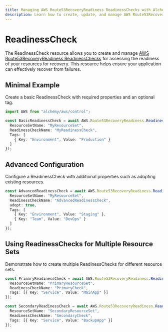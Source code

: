 ```yaml
---
title: Managing AWS Route53RecoveryReadiness ReadinessChecks with Alchemy
description: Learn how to create, update, and manage AWS Route53RecoveryReadiness ReadinessChecks using Alchemy Cloud Control.
---
```


# ReadinessCheck

The ReadinessCheck resource allows you to create and manage [AWS Route53RecoveryReadiness ReadinessChecks](https://docs.aws.amazon.com/route53recoveryreadiness/latest/userguide/) for assessing the readiness of your resources for recovery. This resource helps ensure your application can effectively recover from failures.

## Minimal Example

Create a basic ReadinessCheck with required properties and an optional tag.

```ts
import AWS from "alchemy/aws/control";

const BasicReadinessCheck = await AWS.Route53RecoveryReadiness.ReadinessCheck("BasicReadinessCheck", {
  ResourceSetName: "MyResourceSet",
  ReadinessCheckName: "MyReadinessCheck",
  Tags: [
    { Key: "Environment", Value: "Production" }
  ]
});
```

## Advanced Configuration

Configure a ReadinessCheck with additional properties such as adopting existing resources.

```ts
const AdvancedReadinessCheck = await AWS.Route53RecoveryReadiness.ReadinessCheck("AdvancedReadinessCheck", {
  ResourceSetName: "MyResourceSet",
  ReadinessCheckName: "AdvancedReadinessCheck",
  adopt: true,
  Tags: [
    { Key: "Environment", Value: "Staging" },
    { Key: "Team", Value: "DevOps" }
  ]
});
```

## Using ReadinessChecks for Multiple Resource Sets

Demonstrate how to create multiple ReadinessChecks for different resource sets.

```ts
const PrimaryReadinessCheck = await AWS.Route53RecoveryReadiness.ReadinessCheck("PrimaryReadinessCheck", {
  ResourceSetName: "PrimaryResourceSet",
  ReadinessCheckName: "PrimaryCheck",
  Tags: [{ Key: "Service", Value: "MainApp" }]
});

const SecondaryReadinessCheck = await AWS.Route53RecoveryReadiness.ReadinessCheck("SecondaryReadinessCheck", {
  ResourceSetName: "SecondaryResourceSet",
  ReadinessCheckName: "SecondaryCheck",
  Tags: [{ Key: "Service", Value: "BackupApp" }]
});
```